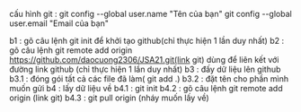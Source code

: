 cấu hình git : 
    git config --global user.name "Tên của bạn"
    git config --global user.email "Email của bạn"

b1 : gõ câu lệnh git init để khởi tạo github(chỉ thực hiện 1 lần duy nhất)
b2 : gõ câu lệnh git remote add origin https://github.com/daocuong2306/JSA21.git(link git) dùng để liên kết với đường link github (chỉ thực hiện 1 lần duy nhất)
b3 : đấy dữ liệu lên github
    b3.1 : đóng gói tất cả các file đã làm( git add .)
    b3.2 : đặt tên cho phần mình muốn gửi
b4 : lấy dữ liệu về
    b4.1 : git init
    b4.2 : gõ câu lệnh git remote add origin (link git)
    b4.3 : git pull origin (nháy muốn lấy về)
